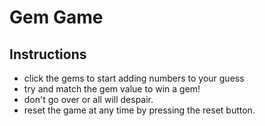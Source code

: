 # Gem Game

## Instructions
- click the gems to start adding numbers to your guess
- try and match the gem value to win a gem!
- don't go over or all will despair.
- reset the game at any time by pressing the reset button.